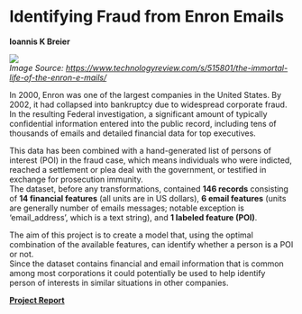 # Identifying Fraud from Enron Emails

**Ioannis K Breier**

![](https://cdn.technologyreview.com/i/images/enronx299.jpg?sw=680)  
_Image Source: https://www.technologyreview.com/s/515801/the-immortal-life-of-the-enron-e-mails/_

<!---
<figure>
    <img src="https://cdn.technologyreview.com/i/images/enronx299.jpg?sw=480" alt>
    <figcaption>Corporate corpus: Volumes of e-mails that were sent and received in Enron’s headquarters in Houston, seen here in 2002, are still parsed and dissected by computer scientists and other researchers. </figcaption>
</figure>
-->



In 2000, Enron was one of the largest companies in the United States. By 2002, it had collapsed into bankruptcy due to widespread corporate fraud. In the resulting Federal investigation, a significant amount of typically confidential information entered into the public record, including tens of thousands of emails and detailed financial data for top executives.   

This data has been combined with a hand-generated list of persons of interest (POI) in the fraud case, which means individuals who were indicted, reached a settlement or plea deal with the government, or testified in exchange for prosecution immunity.  
The dataset, before any transformations, contained __146 records__ consisting of __14 financial features__ (all units are in US dollars), __6 email features__ (units are generally number of emails messages; notable exception is ‘email_address’, which is a text string), and __1 labeled feature (POI)__. 

The aim of this project is to create a model that, using the optimal combination of the available features, can identify  whether a person is a POI or not.    
Since the dataset contains financial and email information that is common among most corporations it could potentially be used to help identify person of interests in similar situations in other companies.

**[Project Report](https://jkarakas.github.io/Identify-Fraud-from-Enron-Email/report.html)**

